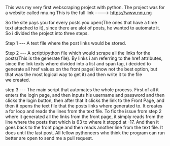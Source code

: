 This was my very first webscraping project with python.
The project was for a website called nnu.ng
This is the full link ----> https://www.nnu.ng

So the site pays you for every posts you open(The ones that have a time text attached to it), since there are alot of posts,
he wanted to automate it. So i divided the project into three steps.

Step 1 --- A text file where the post links would be stored.

Step 2 --- A script/python file which would scrape all the links for the posts(This is the generate file).
  By links i am referring to the href attributes, since the link texts where divided into a list and span tag, i decided to 
  generate all href values on the front page(i know not the best option, but that was the most logical way to get it) and then write it to the file  
  we created.

step 3 --- The main script that automates the whole process. First of all it enters the login page, and then inputs his username and password and then
  clicks the login button, then  after that it clicks the link to the Front Page, and then it opens the text file that the posts links where generated
  to.
  It creates a for loop and reads the lines from the text file.
  To fix the issue from step 2 where it generated all the links from the front page, it simply reads from the line where the posts that which is 63 to
  where it stoppd at -17.
  And then it goes back to the front page and then reads another line from the text file.
  It does until the last post.
All fellow pythoneers who think the program can run better are open to send me a pull request.
